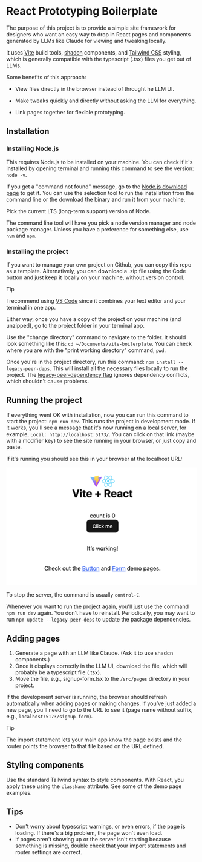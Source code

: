 # React Prototyping Boilerplate

The purpose of this project is to provide a simple site framework for designers who want an easy way to drop in React pages and components generated by LLMs like Claude for viewing and tweaking locally.

It uses [Vite](https://vite.dev/) build tools, [shadcn](https://ui.shadcn.com/) components, and [Tailwind CSS](https://tailwindcss.com/) styling, which is generally compatible with the typescript (.tsx) files you get out of LLMs.

Some benefits of this approach:

- View files directly in the browser instead of throught he LLM UI.

- Make tweaks quickly and directly without asking the LLM for everything.

- Link pages together for flexible prototyping.

## Installation

### Installing Node.js

This requires Node.js to be installed on your machine. You can check if it's installed by opening terminal and running this command to see the version: `node -v`.

If you get a "command not found" message, go to the [Node.js download page](https://nodejs.org/en/download) to get it. You can use the selection tool to run the installation from the command line or the download the binary and run it from your machine.

Pick the current LTS (long-term support) version of Node.

The command line tool will have you pick a node version manager and node package manager. Unless you have a preference for something else, use `nvm` and `npm`.

### Installing the project

If you want to manage your own project on Github, you can copy this repo as a template. Alternatively, you can download a .zip file using the Code button and just keep it locally on your machine, without version control.

> [!TIP]
> I recommend using [VS Code](https://code.visualstudio.com/Download) since it combines your text editor and your terminal in one app.

Either way, once you have a copy of the project on your machine (and unzipped), go to the project folder in your terminal app.

Use the "change directory" command to navigate to the folder. It should look something like this: `cd ~/Documents/vite-boilerplate`. You can check where you are with the "print working directory" command, `pwd`.

Once you're in the project directory, run this command: `npm install --legacy-peer-deps`. This will install all the necessary files locally to run the project. The [legacy-peer-dependency flag](https://ui.shadcn.com/docs/react-19#solution-1---force-or---legacy-peer-deps) ignores dependency conflicts, which shouldn't cause problems.

## Running the project

If everything went OK with installation, now you can run this command to start the project: `npm run dev`. This runs the project in development mode. If it works, you'll see a message that it's now running on a local server, for example, `Local: http://localhost:5173/`. You can click on that link (maybe with a modifier key) to see the site running in your browser, or just copy and paste.

If it's running you should see this in your browser at the localhost URL:

![Screenshot of homepage](public/home-confirmation.png)

To stop the server, the command is usually `control-C`.

Whenever you want to run the project again, you'll just use the command `npm run dev` again. You don't have to reinstall. Periodically, you may want to run `npm update --legacy-peer-deps` to update the package dependencies.

## Adding pages

1. Generate a page with an LLM like Claude. (Ask it to use shadcn components.)
1. Once it displays correctly in the LLM UI, download the file, which will probably be a typescript file (.tsx).
1. Move the file, e.g., signup-form.tsx to the `/src/pages` directory in your project.

If the development server is running, the browser should refresh automatically when adding pages or making changes. If you've just added a new page, you'll need to go to the URL to see it (page name without suffix, e.g., `localhost:5173/signup-form`).

> [!TIP]
> The import statement lets your main app know the page exists and the router points the browser to that file based on the URL defined.

## Styling components

Use the standard Tailwind syntax to style components. With React, you apply these using the `className` attribute. See some of the demo page examples.

## Tips

- Don't worry about typescript warnings, or even errors, if the page is loading. If there's a big problem, the page won't even load.
- If pages aren't showing up or the server isn't starting because something is missing, double check that your import statements and router settings are correct.
